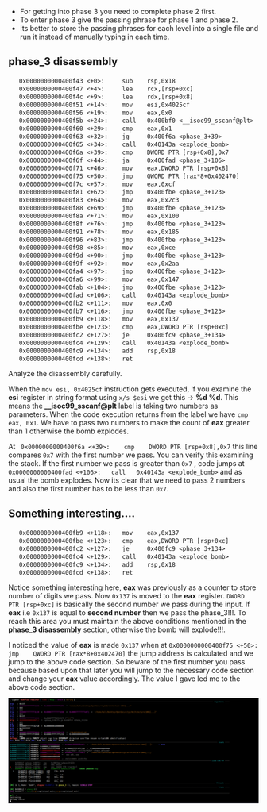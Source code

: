 - For getting into phase 3 you need to complete phase 2 first.
- To enter phase 3 give the passing phrase for phase 1 and phase 2.
- Its better to store the passing phrases for each level into a single file and run it instead of manually typing in each time.


## phase_3 disassembly

```gdb
   0x0000000000400f43 <+0>:     sub    rsp,0x18
   0x0000000000400f47 <+4>:     lea    rcx,[rsp+0xc]
   0x0000000000400f4c <+9>:     lea    rdx,[rsp+0x8]
   0x0000000000400f51 <+14>:    mov    esi,0x4025cf
   0x0000000000400f56 <+19>:    mov    eax,0x0
   0x0000000000400f5b <+24>:    call   0x400bf0 <__isoc99_sscanf@plt>
   0x0000000000400f60 <+29>:    cmp    eax,0x1
   0x0000000000400f63 <+32>:    jg     0x400f6a <phase_3+39>
   0x0000000000400f65 <+34>:    call   0x40143a <explode_bomb>
   0x0000000000400f6a <+39>:    cmp    DWORD PTR [rsp+0x8],0x7
   0x0000000000400f6f <+44>:    ja     0x400fad <phase_3+106>
   0x0000000000400f71 <+46>:    mov    eax,DWORD PTR [rsp+0x8]
   0x0000000000400f75 <+50>:    jmp    QWORD PTR [rax*8+0x402470]
   0x0000000000400f7c <+57>:    mov    eax,0xcf
   0x0000000000400f81 <+62>:    jmp    0x400fbe <phase_3+123>
   0x0000000000400f83 <+64>:    mov    eax,0x2c3
   0x0000000000400f88 <+69>:    jmp    0x400fbe <phase_3+123>
   0x0000000000400f8a <+71>:    mov    eax,0x100
   0x0000000000400f8f <+76>:    jmp    0x400fbe <phase_3+123>
   0x0000000000400f91 <+78>:    mov    eax,0x185
   0x0000000000400f96 <+83>:    jmp    0x400fbe <phase_3+123>
   0x0000000000400f98 <+85>:    mov    eax,0xce
   0x0000000000400f9d <+90>:    jmp    0x400fbe <phase_3+123>
   0x0000000000400f9f <+92>:    mov    eax,0x2aa
   0x0000000000400fa4 <+97>:    jmp    0x400fbe <phase_3+123>
   0x0000000000400fa6 <+99>:    mov    eax,0x147
   0x0000000000400fab <+104>:   jmp    0x400fbe <phase_3+123>
   0x0000000000400fad <+106>:   call   0x40143a <explode_bomb>
   0x0000000000400fb2 <+111>:   mov    eax,0x0
   0x0000000000400fb7 <+116>:   jmp    0x400fbe <phase_3+123>
   0x0000000000400fb9 <+118>:   mov    eax,0x137
   0x0000000000400fbe <+123>:   cmp    eax,DWORD PTR [rsp+0xc]
   0x0000000000400fc2 <+127>:   je     0x400fc9 <phase_3+134>
   0x0000000000400fc4 <+129>:   call   0x40143a <explode_bomb>
   0x0000000000400fc9 <+134>:   add    rsp,0x18
   0x0000000000400fcd <+138>:   ret
```

Analyze the disassembly carefully.

When the `mov esi, 0x4025cf` instruction gets executed, if you examine the **esi** register in string format using `x/s $esi` we get this -> **%d %d**. This means the **__isoc99_sscanf@plt** label is taking two numbers as parameters. When the code execution returns from the label we have `cmp eax, 0x1`. We have to pass two numbers to make the count of **eax** greater than 1 otherwise the bomb explodes.

At ` 0x0000000000400f6a <+39>:    cmp    DWORD PTR [rsp+0x8],0x7` this line compares `0x7` with the first number we pass. You can verify this examining the stack. If the first number we pass is greater than `0x7` , code jumps at `0x0000000000400fad <+106>:   call   0x40143a <explode_bomb>` and as usual the bomb explodes. Now its clear that we need to pass 2 numbers and also the first number has to be less than `0x7`. 


## Something interesting....

```gdb
   0x0000000000400fb9 <+118>:   mov    eax,0x137
   0x0000000000400fbe <+123>:   cmp    eax,DWORD PTR [rsp+0xc]
   0x0000000000400fc2 <+127>:   je     0x400fc9 <phase_3+134>
   0x0000000000400fc4 <+129>:   call   0x40143a <explode_bomb>
   0x0000000000400fc9 <+134>:   add    rsp,0x18
   0x0000000000400fcd <+138>:   ret
```

Notice something interesting here, **eax** was previously as a counter to store number of digits we pass. Now `0x137` is moved to the **eax** register. `DWORD PTR [rsp+0xc]` is basically the second number we pass during the input. If **eax** i.e `0x137` is equal to **second number** then we pass the phase_3!!!. To reach this area you must maintain the above conditions mentioned in the **phase_3 disassembly** section, otherwise the bomb will explode!!!. 

I noticed the value of **eax** is made `0x137` when at `0x0000000000400f75 <+50>:    jmp    QWORD PTR [rax*8+0x402470]` the jump address is calculated and we jump to the above code section. So beware of the first number you pass because based upon that later you will jump to the necessary code section and change your **eax** value accordingly. The value I gave led me to the above code section.



![Phase 2 Image](./Images/Img1.png)